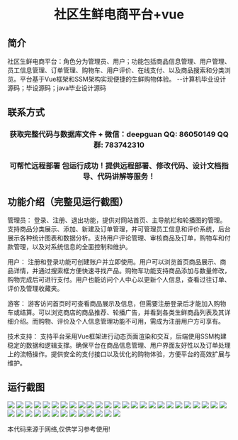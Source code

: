 <p><h1 align="center">社区生鲜电商平台+vue</h1></p>

## 简介
社区生鲜电商平台：角色分为管理员、用户；功能包括商品信息管理、用户管理、员工信息管理、订单管理、购物车、用户评价、在线支付、以及商品搜索和分类浏览。平台基于Vue框架和SSM架构实现便捷的生鲜购物体验。    --计算机毕业设计源码；毕设源码；java毕业设计源码


## 联系方式
<p><h3 align="center">获取完整代码与数据库文件 + 微信：deepguan QQ: 86050149 QQ群: 783742310</h3></p>
<p><h3 align="center">可帮忙远程部署 包运行成功！提供远程部署、修改代码、设计文档指导、代码讲解等服务！</h3></p>

## 功能介绍（完整见运行截图）
管理员： 登录、注册、退出功能，提供对网站首页、主导航栏和轮播图的管理。支持商品分类展示、添加、新建及订单管理，并可管理员工信息和评价系统，后台展示各种统计图表和数据分析。支持用户评论管理、审核商品及订单，购物车和付款管理，以及对系统信息的全面控制和维护。

用户： 注册和登录功能可创建账户并立即使用。用户可以浏览首页商品展示、商品详情，并通过搜索框方便快速寻找产品。购物车功能支持商品添加与数量修改，购物完成后可进行支付。用户也能访问个人中心以更新个人信息，查看过往订单、评价及管理收藏夹。

游客： 游客访问首页时可查看商品展示及信息，但需要注册登录后才能加入购物车或结算。可以浏览商店的商品推荐、轮播广告，并看到各类生鲜商品列表及其详细介绍。而购物、评价及个人信息管理功能不可用，需成为注册用户方可享有。

技术支持： 支持平台采用Vue框架进行动态页面渲染和交互，后端使用SSM构建稳定的数据和逻辑支撑。确保平台在商品信息管理、用户界面友好性以及订单处理上的流畅操作。提供安全的支付接口以及优化的购物体验，方便平台的高效扩展与维护。


## 运行截图
![](img/001.jpg)
![](img/002.jpg)
![](img/003.jpg)
![](img/004.jpg)
![](img/005.jpg)
![](img/006.jpg)
![](img/007.jpg)
![](img/008.jpg)
![](img/009.jpg)
![](img/010.jpg)
![](img/011.jpg)
![](img/012.jpg)
![](img/013.jpg)
![](img/014.jpg)
![](img/015.jpg)
![](img/016.jpg)
![](img/017.jpg)
![](img/018.jpg)
![](img/019.jpg)
![](img/020.jpg)
![](img/021.jpg)
![](img/022.jpg)
![](img/023.jpg)
![](img/024.jpg)
![](img/025.jpg)
![](img/026.jpg)
![](img/027.jpg)
![](img/028.jpg)
![](img/029.jpg)
![](img/030.jpg)
![](img/031.jpg)
![](img/032.jpg)
![](img/033.jpg)
![](img/034.jpg)
![](img/035.jpg)
![](img/036.jpg)
![](img/037.jpg)
![](img/038.jpg)

<p>本代码来源于网络,仅供学习参考使用!</p>
